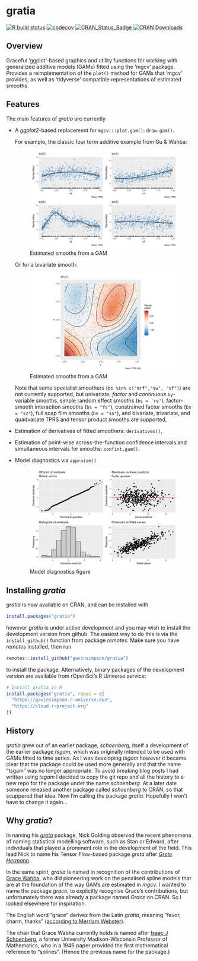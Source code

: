 
<!-- README.md is generated from README.Rmd. Please edit that file -->

# gratia

<!-- badges: start -->

[![R build
status](https://github.com/gavinsimpson/gratia/workflows/R-CMD-check/badge.svg)](https://github.com/gavinsimpson/gratia/actions)
[![codecov](https://codecov.io/gh/gavinsimpson/gratia/branch/main/graph/badge.svg?token=GG5NQfgRFu)](https://app.codecov.io/gh/gavinsimpson/gratia)
[![CRAN_Status_Badge](https://www.r-pkg.org/badges/version/gratia)](https://cran.r-project.org/package=gratia)
[![CRAN
Downloads](https://cranlogs.r-pkg.org/badges/grand-total/gratia)](https://cran.r-project.org/package=gratia)
<!-- badges: end -->

## Overview

Graceful ‘ggplot’-based graphics and utility functions for working with
generalized additive models (GAMs) fitted using the ‘mgcv’ package.
Provides a reimplementation of the `plot()` method for GAMs that ‘mgcv’
provides, as well as ‘tidyverse’ compatible representations of estimated
smooths.

## Features

The main features of *gratia* are currently

- A *ggplot2*-based replacement for `mgcv:::plot.gam()`: `draw.gam()`.

  For example, the classic four term additive example from Gu & Wahba:

  <figure>
  <img src="man/figures/README-draw-gam-figure-1.png"
  alt="Estimated smooths from a GAM" />
  <figcaption aria-hidden="true">Estimated smooths from a GAM</figcaption>
  </figure>

  Or for a bivariate smooth:

  <figure>
  <img src="man/figures/README-draw-gam-figure-2d-1.png"
  alt="Estimated smooths from a GAM" />
  <figcaption aria-hidden="true">Estimated smooths from a GAM</figcaption>
  </figure>

  Note that some specialist smoothers (`bs %in% c("mrf","sw", "sf")`)
  are not currently supported, but univariate, *factor* and *continuous*
  `by`-variable smooths, simple random effect smooths (`bs = 're'`),
  factor-smooth interaction smooths (`bs = "fs"`), constrained factor
  smooths (`bs = "sz"`), full soap film smooths (`bs = "so"`), and
  bivariate, trivariate, and quadvariate TPRS and tensor product smooths
  are supported,

- Estimation of derivatives of fitted smoothers: `derivatives()`,

- Estimation of point-wise across-the-function confidence intervals and
  simultaneous intervals for smooths: `confint.gam()`.

- Model diagnostics via `appraise()`

  <figure>
  <img src="man/figures/README-appraise-figure-1.png"
  alt="Model diagnostics figure" />
  <figcaption aria-hidden="true">Model diagnostics figure</figcaption>
  </figure>

## Installing *gratia*

*gratia* is now available on CRAN, and can be installed with

``` r
install.packages("gratia")
```

however *gratia* is under active development and you may wish to install
the development version from github. The easiest way to do this is via
the `install_github()` function from package *remotes*. Make sure you
have *remotes* installed, then run

``` r
remotes::install_github("gavinsimpson/gratia")
```

to install the package. Alternatively, binary packages of the
development version are available from rOpenSci’s R Universe service:

``` r
# Install gratia in R
install.packages("gratia", repos = c(
  "https://gavinsimpson.r-universe.dev",
  "https://cloud.r-project.org"
))
```

## History

*gratia* grew out of an earlier package, *schoenberg*, itself a
development of the earlier package *tsgam*, which was originally
intended to be used with GAMs fitted to time series. As I was developing
*tsgam* however it became clear that the package could be used more
generally and that the name “tsgam” was no longer appropriate. To avoid
breaking blog posts I had written using *tsgam* I decided to copy the
git repo and all the history to a new repo for the package under the
name *schoenberg*. At a later date someone released another package
called *schoenberg* to CRAN, so that scuppered that idea. Now I’m
calling the package *gratia*. Hopefully I won’t have to change it again…

## Why *gratia*?

In naming his [*greta*](https://github.com/greta-dev/greta) package,
Nick Golding observed the recent phenomena of naming statistical
modelling software, such as Stan or Edward, after individuals that
played a prominent role in the development of the field. This lead Nick
to name his Tensor Flow-based package *greta* after [*Grete
Hermann*](https://greta-stats.org/articles/webpages/why_greta.html).

In the same spirit, *gratia* is named in recognition of the
contributions of [Grace
Wahba](https://en.wikipedia.org/wiki/Grace_Wahba), who did pioneering
work on the penalised spline models that are at the foundation of the
way GAMs are estimated in *mgcv*. I wanted to name the package *grace*,
to explicitly recognise Grace’s contributions, but unfortunately there
was already a package named *Grace* on CRAN. So I looked elsewhere for
inspiration.

The English word “grace” derives from the Latin *gratia*, meaning
“favor, charm, thanks” ([according to Merriam
Webster](https://www.merriam-webster.com/dictionary/grace)).

The chair that Grace Wabha currently holds is named after [Isaac J
Schoenberg](https://en.wikipedia.org/wiki/Isaac_Jacob_Schoenberg), a
former University Madison-Wisconsin Professor of Mathematics, who in a
1946 paper provided the first mathematical reference to “splines”.
(Hence the previous name for the package.)
